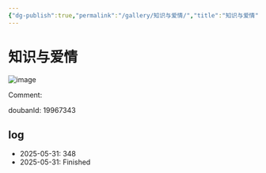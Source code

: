 ```yaml
---
{"dg-publish":true,"permalink":"/gallery/知识与爱情/","title":"知识与爱情","created":"2025-06-25T14:18:45.772+08:00"}
---
```



# 知识与爱情

![image](https://hiraeth-picbed.oss-cn-beijing.aliyuncs.com/20250531154911.webp)

Comment: 



doubanId: 19967343

## log

- 2025-05-31: 348
- 2025-05-31: Finished
